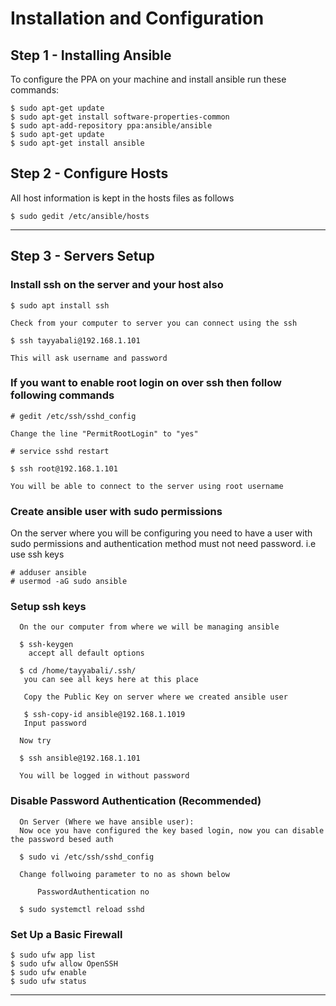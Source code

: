  # Installation and Configuration

## Step 1 - Installing Ansible

 To configure the PPA on your machine and install ansible run these commands:

    $ sudo apt-get update
    $ sudo apt-get install software-properties-common
    $ sudo apt-add-repository ppa:ansible/ansible
    $ sudo apt-get update
    $ sudo apt-get install ansible

## Step 2 - Configure Hosts

All host information is kept in the hosts files as follows

    $ sudo gedit /etc/ansible/hosts

-------------------------------------

## Step 3 - Servers Setup

  ### Install ssh on the server and your host also

    $ sudo apt install ssh

    Check from your computer to server you can connect using the ssh

    $ ssh tayyabali@192.168.1.101

    This will ask username and password

### If you want to enable root login on over ssh then follow following commands

    # gedit /etc/ssh/sshd_config

    Change the line "PermitRootLogin" to "yes"

    # service sshd restart

    $ ssh root@192.168.1.101

    You will be able to connect to the server using root username

### Create ansible user with sudo permissions

 On the server where you will be configuring you need to have a user with sudo permissions and authentication method must not need password. i.e use ssh keys

    # adduser ansible
    # usermod -aG sudo ansible

### Setup ssh keys

      On the our computer from where we will be managing ansible

      $ ssh-keygen
        accept all default options

      $ cd /home/tayyabali/.ssh/
       you can see all keys here at this place

       Copy the Public Key on server where we created ansible user

       $ ssh-copy-id ansible@192.168.1.1019
       Input password

      Now try

      $ ssh ansible@192.168.1.101

      You will be logged in without password

### Disable Password Authentication (Recommended)
      On Server (Where we have ansible user):
      Now oce you have configured the key based login, now you can disable the password besed auth

      $ sudo vi /etc/ssh/sshd_config

      Change follwoing parameter to no as shown below

          PasswordAuthentication no

      $ sudo systemctl reload sshd

### Set Up a Basic Firewall

    $ sudo ufw app list
    $ sudo ufw allow OpenSSH
    $ sudo ufw enable
    $ sudo ufw status

-------------------------------------
